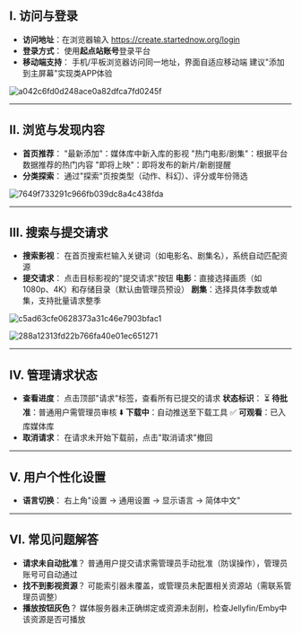 ## Ⅰ. 访问与登录

- **访问地址**：在浏览器输入 https://create.startednow.org/login
- **登录方式**： 使用**起点站账号**登录平台
- **移动端支持**： 手机/平板浏览器访问同一地址，界面自适应移动端 建议"添加到主屏幕"实现类APP体验

![a042c6fd0d248ace0a82dfca7fd0245f](/Users/forest/Downloads/public/assets/use/movie-request/a042c6fd0d248ace0a82dfca7fd0245f.png)

------

## Ⅱ. 浏览与发现内容

- **首页推荐**： "最新添加"：媒体库中新入库的影视 "热门电影/剧集"：根据平台数据推荐的热门内容 "即将上映"：即将发布的新片/新剧提醒
- **分类探索**： 通过"探索"页按类型（动作、科幻）、评分或年份筛选

![7649f733291c966fb039dc8a4c438fda](/Users/forest/Downloads/public/assets/use/movie-request/7649f733291c966fb039dc8a4c438fda.png)

------

## Ⅲ. 搜索与提交请求

- **搜索影视**： 在首页搜索栏输入关键词（如电影名、剧集名），系统自动匹配资源
- **提交请求**： 点击目标影视的"提交请求"按钮 **电影**：直接选择画质（如1080p、4K）和存储目录（默认由管理员预设） **剧集**：选择具体季数或单集，支持批量请求整季

![c5ad63cfe0628373a31c46e7903bfac1](/Users/forest/Downloads/public/assets/use/movie-request/c5ad63cfe0628373a31c46e7903bfac1.png)

![288a12313fd22b766fa40e01ec651271](/Users/forest/Downloads/public/assets/use/movie-request/288a12313fd22b766fa40e01ec651271.png)

------

## Ⅳ. 管理请求状态

- **查看进度**： 点击顶部"请求"标签，查看所有已提交的请求 **状态标识**： ⏳ **待批准**：普通用户需管理员审核 ⬇️ **下载中**：自动推送至下载工具 ✅ **可观看**：已入库媒体库
- **取消请求**： 在请求未开始下载前，点击"取消请求"撤回

------

## Ⅴ. 用户个性化设置

- **语言切换**： 右上角"设置 → 通用设置 → 显示语言 → 简体中文"

------

## Ⅵ. 常见问题解答

- **请求未自动批准**？ 普通用户提交请求需管理员手动批准（防误操作），管理员账号可自动通过
- **找不到影视资源**？ 可能索引器未覆盖，或管理员未配置相关资源站（需联系管理员调整）
- **播放按钮灰色**？ 媒体服务器未正确绑定或资源未刮削，检查Jellyfin/Emby中该资源是否可播放